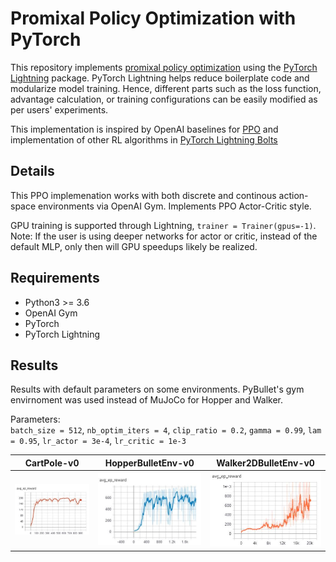 # Promixal Policy Optimization with PyTorch  
This repository implements [promixal policy optimization](https://arxiv.org/abs/1707.06347) using the [PyTorch Lightning](https://github.com/PyTorchLightning/pytorch-lightning) package. PyTorch Lightning helps reduce boilerplate code and modularize model training. Hence, different parts such as the loss function, advantage calculation, or training configurations can be easily modified as per users' experiments. 

This implementation is inspired by OpenAI baselines for [PPO](https://github.com/openai/baselines/tree/master/baselines/ppo2) and implementation 
of other RL algorithms in [PyTorch Lightning Bolts](https://github.com/PyTorchLightning/pytorch-lightning-bolts/)

## Details 
This PPO implemenation works with both discrete and continous action-space environments via OpenAI Gym. Implements PPO Actor-Critic style. 

GPU training is supported through Lightning, `trainer = Trainer(gpus=-1)`. Note: If the user is using deeper networks for actor or critic, instead of the default MLP, only then will GPU speedups likely be realized.  

## Requirements 
* Python3 >= 3.6 
* OpenAI Gym 
* PyTorch
* PyTorch Lightning 

## Results 
Results with default parameters on some environments. PyBullet's gym envirnoment was used instead of MuJoCo for Hopper and Walker. 

Parameters:  
`batch_size = 512`, `nb_optim_iters = 4`, `clip_ratio = 0.2`, `gamma = 0.99`, 
`lam = 0.95`, `lr_actor = 3e-4`, `lr_critic = 1e-3`

| CartPole-v0    | HopperBulletEnv-v0 | Walker2DBulletEnv-v0 |
| -------------- | -------------- | -------------- |  
| ![](results/CartPole-v0.JPG) | ![](results/HopperBulletEnv-v0.JPG) | ![](results/Walker2DBulletEnv-v0.JPG) |
